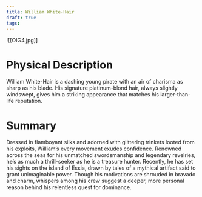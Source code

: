 ```yaml
---
title: William White-Hair
draft: true
tags:
---
```

![[OIG4.jpg]]

# Physical Description
William White-Hair is a dashing young pirate with an air of charisma as sharp as his blade. His signature platinum-blond hair, always slightly windswept, gives him a striking appearance that matches his larger-than-life reputation.

# Summary
Dressed in flamboyant silks and adorned with glittering trinkets looted from his exploits, William’s every movement exudes confidence. Renowned across the seas for his unmatched swordsmanship and legendary revelries, he’s as much a thrill-seeker as he is a treasure hunter. Recently, he has set his sights on the island of Essia, drawn by tales of a mythical artifact said to grant unimaginable power. Though his motivations are shrouded in bravado and charm, whispers among his crew suggest a deeper, more personal reason behind his relentless quest for dominance.